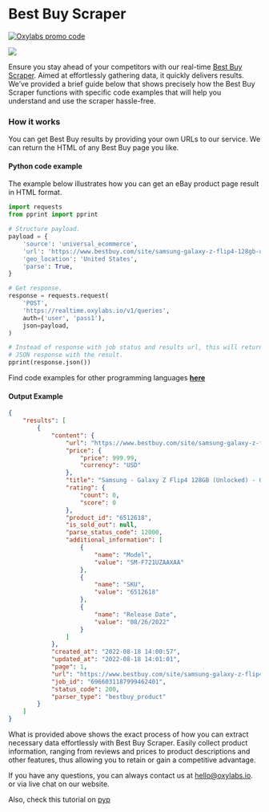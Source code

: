 # Best Buy Scraper


[![Oxylabs promo code](https://user-images.githubusercontent.com/129506779/250792357-8289e25e-9c36-4dc0-a5e2-2706db797bb5.png)](https://oxylabs.go2cloud.org/aff_c?offer_id=7&aff_id=877&url_id=112)


[![](https://dcbadge.vercel.app/api/server/eWsVUJrnG5)](https://discord.gg/GbxmdGhZjq)

Ensure you stay ahead of your competitors with our real-time [Best Buy Scraper](https://oxy.yt/Baga). Aimed at effortlessly gathering data, it quickly delivers results. We’ve provided a brief guide below that shows precisely how the Best Buy Scraper functions with specific code examples that will help you understand and use the scraper hassle-free.

### How it works

You can get Best Buy results by providing your own URLs to our service. We can return the HTML of any Best Buy page you like.

#### Python code example

The example below illustrates how you can get an eBay product page result in HTML format.

```python
import requests
from pprint import pprint

# Structure payload.
payload = {
    'source': 'universal_ecommerce',
    'url': 'https://www.bestbuy.com/site/samsung-galaxy-z-flip4-128gb-unlocked-graphite/6512618.p?skuId=6512618',
    'geo_location': 'United States',
    'parse': True,
}

# Get response.
response = requests.request(
    'POST',
    'https://realtime.oxylabs.io/v1/queries',
    auth=('user', 'pass1'),
    json=payload,
)

# Instead of response with job status and results url, this will return the
# JSON response with the result.
pprint(response.json())
```

Find code examples for other programming languages [**here**](https://github.com/oxylabs/best-buy-scraper/tree/main/code%20examples)

#### Output Example

```json
{
    "results": [
        {
            "content": {
                "url": "https://www.bestbuy.com/site/samsung-galaxy-z-flip4-128gb-unlocked-graphite/6512618.p?skuId=6512618&intl=nosplash",
                "price": {
                    "price": 999.99,
                    "currency": "USD"
                },
                "title": "Samsung - Galaxy Z Flip4 128GB (Unlocked) - Graphite",
                "rating": {
                    "count": 0,
                    "score": 0
                },
                "product_id": "6512618",
                "is_sold_out": null,
                "parse_status_code": 12000,
                "additional_information": [
                    {
                        "name": "Model",
                        "value": "SM-F721UZAAXAA"
                    },
                    {
                        "name": "SKU",
                        "value": "6512618"
                    },
                    {
                        "name": "Release Date",
                        "value": "08/26/2022"
                    }
                ]
            },
            "created_at": "2022-08-18 14:00:57",
            "updated_at": "2022-08-18 14:01:01",
            "page": 1,
            "url": "https://www.bestbuy.com/site/samsung-galaxy-z-flip4-128gb-unlocked-graphite/6512618.p?skuId=6512618&intl=nosplash",
            "job_id": "6966031187999462401",
            "status_code": 200,
            "parser_type": "bestbuy_product"
        }
    ]
}
```

What is provided above shows the exact process of how you can extract necessary data effortlessly with Best Buy Scraper. Easily collect product information, ranging from reviews and prices to product descriptions and other features, thus allowing you to retain or gain a competitive advantage.

If you have any questions, you can always contact us at hello@oxylabs.io. or via live chat on our website.

Also, check this tutorial on [pyp](https://pypi.org/project/best-buy-scraper/) 
